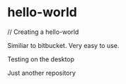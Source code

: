 # hello-world

// Creating a hello-world

Similiar to bitbucket. Very easy to use. 

Testing on the desktop

Just another repository
